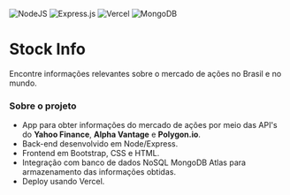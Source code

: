 ![NodeJS](https://img.shields.io/badge/node.js-6DA55F?style=for-the-badge&logo=node.js&logoColor=white) ![Express.js](https://img.shields.io/badge/express.js-%23404d59.svg?style=for-the-badge&logo=express&logoColor=%2361DAFB) ![Vercel](https://img.shields.io/badge/vercel-%23000000.svg?style=for-the-badge&logo=vercel&logoColor=white) ![MongoDB](https://img.shields.io/badge/MongoDB-%234ea94b.svg?style=for-the-badge&logo=mongodb&logoColor=white)

# Stock Info

Encontre informações relevantes sobre o mercado de ações no Brasil e no mundo.


### Sobre o projeto

* App para obter informações do mercado de ações por meio das API's do **Yahoo Finance**, **Alpha Vantage** e **Polygon.io**. 
* Back-end desenvolvido em Node/Express. 
* Frontend em Bootstrap, CSS e HTML. 
* Integração com banco de dados NoSQL MongoDB Atlas para armazenamento das informações obtidas. 
* Deploy usando Vercel.